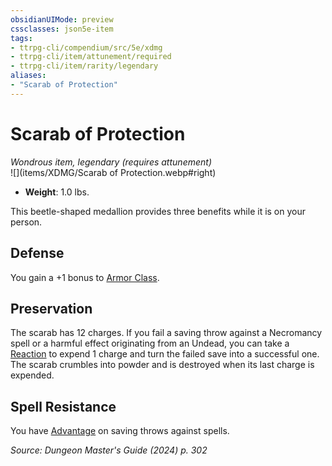 ```yaml
---
obsidianUIMode: preview
cssclasses: json5e-item
tags:
- ttrpg-cli/compendium/src/5e/xdmg
- ttrpg-cli/item/attunement/required
- ttrpg-cli/item/rarity/legendary
aliases: 
- "Scarab of Protection"
---
```

# Scarab of Protection
*Wondrous item, legendary (requires attunement)*  
![](items/XDMG/Scarab of Protection.webp#right)  

- **Weight**: 1.0 lbs.

This beetle-shaped medallion provides three benefits while it is on your person.

## Defense

You gain a +1 bonus to [Armor Class](armor-class-xphb.md).

## Preservation

The scarab has 12 charges. If you fail a saving throw against a Necromancy spell or a harmful effect originating from an Undead, you can take a [Reaction](reaction-xphb.md) to expend 1 charge and turn the failed save into a successful one. The scarab crumbles into powder and is destroyed when its last charge is expended.

## Spell Resistance

You have [Advantage](advantage-xphb.md) on saving throws against spells.

*Source: Dungeon Master's Guide (2024) p. 302*
